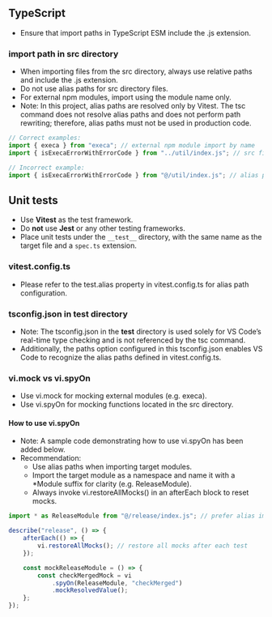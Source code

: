 ## TypeScript

- Ensure that import paths in TypeScript ESM include the .js extension.

### import path in src directory

- When importing files from the src directory, always use relative paths and include the .js extension.
- Do not use alias paths for src directory files.
- For external npm modules, import using the module name only.
- Note: In this project, alias paths are resolved only by Vitest. The tsc command does not resolve alias paths and does not perform path rewriting; therefore, alias paths must not be used in production code.
  
```typescript
// Correct examples:
import { execa } from "execa"; // external npm module import by name
import { isExecaErrorWithErrorCode } from "../util/index.js"; // src file: relative path with .js extension

// Incorrect example:
import { isExecaErrorWithErrorCode } from "@/util/index.js"; // alias path should not be used for src files
```

## Unit tests

- Use **Vitest** as the test framework.
- Do **not** use **Jest** or any other testing frameworks.
- Place unit tests under the `__test__` directory, with the same name as the target file and a `spec.ts` extension.

### vitest.config.ts

- Please refer to the test.alias property in vitest.config.ts for alias path configuration.

### tsconfig.json in __test__ directory

- Note: The tsconfig.json in the __test__ directory is used solely for VS Code’s real-time type checking and is not referenced by the tsc command.
- Additionally, the paths option configured in this tsconfig.json enables VS Code to recognize the alias paths defined in vitest.config.ts.

### vi.mock vs vi.spyOn

- Use vi.mock for mocking external modules (e.g. execa).
- Use vi.spyOn for mocking functions located in the src directory.

#### How to use vi.spyOn

- Note: A sample code demonstrating how to use vi.spyOn has been added below.
- Recommendation: 
  - Use alias paths when importing target modules.
  - Import the target module as a namespace and name it with a *Module suffix for clarity (e.g. ReleaseModule).
  - Always invoke vi.restoreAllMocks() in an afterEach block to reset mocks.

```typescript
import * as ReleaseModule from "@/release/index.js"; // prefer alias import and namespace usage

describe("release", () => {
	afterEach(() => {
		vi.restoreAllMocks(); // restore all mocks after each test
	});

	const mockReleaseModule = () => {
		const checkMergedMock = vi
			.spyOn(ReleaseModule, "checkMerged")
			.mockResolvedValue();
    };
});
```